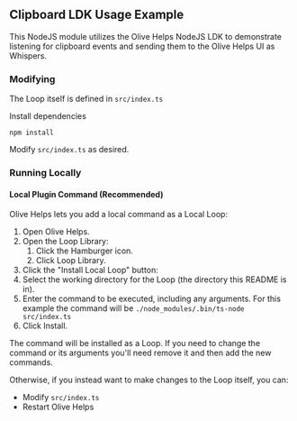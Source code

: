 ## Clipboard LDK Usage Example
This NodeJS module utilizes the Olive Helps NodeJS LDK to demonstrate listening for clipboard events and sending them to the Olive Helps UI as Whispers.

### Modifying
The Loop itself is defined in `src/index.ts`

Install dependencies
```shell
npm install
```

Modify `src/index.ts` as desired.

### Running Locally

#### Local Plugin Command (Recommended)

Olive Helps lets you add a local command as a Local Loop:

1. Open Olive Helps.
2. Open the Loop Library:
    1. Click the Hamburger icon.
    2. Click Loop Library.
3. Click the "Install Local Loop" button:
4. Select the working directory for the Loop (the directory this README is in).
5. Enter the command to be executed, including any arguments. For this example the command will be `./node_modules/.bin/ts-node src/index.ts`
6. Click Install.

The command will be installed as a Loop. If you need to change the command or its arguments you'll need remove it and then add the new commands.

Otherwise, if you instead want to make changes to the Loop itself, you can:
- Modify `src/index.ts`
- Restart Olive Helps
